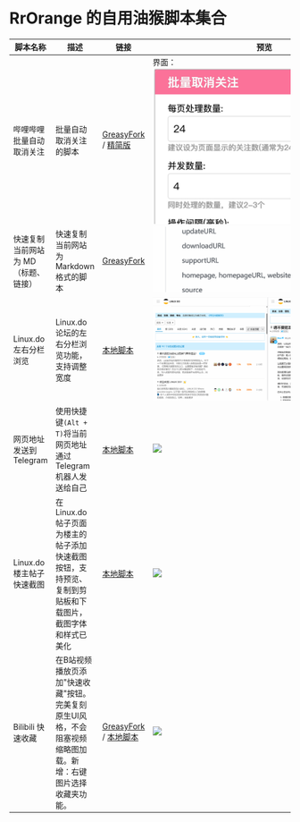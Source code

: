 # RrOrange 的自用油猴脚本集合

| 脚本名称 | 描述 | 链接 | 预览 |
|----------|------|------|------|
| 哔哩哔哩批量自动取消关注 | 批量自动取消关注的脚本 | [GreasyFork](https://greasyfork.org/zh-CN/scripts/530598-bilibili%E6%89%B9%E9%87%8F%E5%8F%96%E6%B6%88%E5%85%B3%E6%B3%A8%E8%84%9A%E6%9C%AC) / [精简版](bili-batch-unfollow-simplify.user.js) | <div style="max-height: 300px; overflow: auto;">界面：<br><img src="./images/PixPin_2025-03-23_13-37-42.png" style="max-width: 400px;"><br>操作效果：<br><img src="./images/PixPin_2025-03-23_13-36-39.gif" style="max-width: 400px;"></div> |
| 快速复制当前网站为 MD（标题、链接） | 快速复制当前网站为 Markdown 格式的脚本 | [GreasyFork](https://greasyfork.org/zh-CN/scripts/530599-%E7%81%B5%E5%8A%A8-md-%E9%93%BE%E6%8E%A5%E5%A4%8D%E5%88%B6) | <div style="max-height: 300px; overflow: auto;"><img src="./images/PixPin_2025-03-23_15-54-56.gif" style="max-width: 400px;"></div> |
| Linux.do 左右分栏浏览 | Linux.do 论坛的左右分栏浏览功能，支持调整宽度 | [本地脚本](linux-do-split-screen.js) | <div style="max-height: 300px; overflow: auto;"><img src="./images/PixPin_2025-07-01_19-20-59.gif" style="max-width: 400px;"></div> |
| 网页地址发送到Telegram | 使用快捷键`(Alt + T)`将当前网页地址通过Telegram机器人发送给自己 | [本地脚本](send-to-tg.js) | <div style="max-height: 300px; overflow: auto;"><img src="./images/send2tg.gif" style="max-width: 400px;"></div> |
| Linux.do 楼主帖子快速截图 | 在 Linux.do 帖子页面为楼主的帖子添加快速截图按钮，支持预览、复制到剪贴板和下载图片，截图字体和样式已美化 | [本地脚本](screen-linuxdo.js) | <div style="max-height: 300px; overflow: auto;"><img src="./images/screenlinuxdo.gif" style="max-width: 400px;"></div> |
| Bilibili 快速收藏 | 在B站视频播放页添加"快速收藏"按钮。完美复刻原生UI风格，不会阻塞视频缩略图加载。新增：右键图片选择收藏夹功能。 | [GreasyFork](https://greasyfork.org/zh-CN/scripts/546656-bilibili-%E5%BF%AB%E9%80%9F%E6%94%B6%E8%97%8F) / [本地脚本](bili-auto-favorite.js) | <div style="max-height: 300px; overflow: auto;"><img src="./images/PixPin_2025-08-21_14-37-16.gif" style="max-width: 400px;"></div> |
